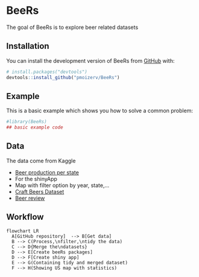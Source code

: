 
<!-- README.md is generated from README.Rmd. Please edit that file -->

# BeeRs

<!-- badges: start -->
<!-- badges: end -->

The goal of BeeRs is to explore beer related datasets

## Installation

You can install the development version of BeeRs from
[GitHub](https://github.com/) with:

``` r
# install.packages("devtools")
devtools::install_github("pmoizerv/BeeRs")
```

## Example

This is a basic example which shows you how to solve a common problem:

``` r
#library(BeeRs)
## basic example code
```

## Data

The data come from Kaggle

- [Beer production per
  state](https://www.kaggle.com/datasets/jessemostipak/beer-production)
- For the shinyApp
- Map with filter option by year, state,…
- [Craft Beers
  Dataset](https://www.kaggle.com/datasets/nickhould/craft-cans)
- [Beer review](https://www.kaggle.com/datasets/rdoume/beerreviews)

## Workflow

``` mermaid
flowchart LR
  A[GitHub repository]  --> B[Get data]
  B --> C(Process,\nfilter,\ntidy the data)
  C --> D{Merge the\ndatasets}
  D --> E[Create beeRs packages]
  D --> F[Create shiny app]
  E --> G(Containing tidy and merged dataset)
  F --> H(Showing US map with statistics)
```
